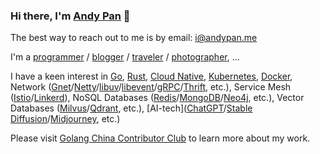 ### Hi there, I'm [Andy Pan](https://andypan.me) 🎉

The best way to reach out to me is by email: i@andypan.me

I'm a [programmer](https://github.com/panjf2000/panjf2000) / [blogger](https://strikefreedom.top) / [traveler](https://strikefreedom.top/archives/my-journeys) / [photographer](https://gallery.strikefreedom.top/s/3vztp9699p/journey), ...

I have a keen interest in [Go](https://github.com/golang/go), [Rust](https://github.com/rust-lang/rust), [Cloud Native](https://www.cncf.io/), [Kubernetes](https://github.com/kubernetes/kubernetes), [Docker](https://www.docker.com/), Network ([Gnet](https://github.com/panjf2000/gnet)/[Netty](https://github.com/netty/netty)/[libuv](https://github.com/libuv/libuv)/[libevent](https://github.com/libevent/libevent)/[gRPC](https://github.com/grpc/grpc)/[Thrift](https://github.com/apache/thrift), etc.), Service Mesh ([Istio](https://github.com/istio/istio)/[Linkerd](https://github.com/linkerd/linkerd2)), NoSQL Databases ([Redis](https://github.com/redis/redis)/[MongoDB](https://github.com/mongodb/mongo)/[Neo4j](https://github.com/neo4j/neo4j), etc.), Vector Databases ([Milvus](https://github.com/milvus-io/milvus)/[Qdrant](https://github.com/qdrant/qdrant), etc.), [AI-tech]([ChatGPT](https://chat.openai.com/)/[Stable Diffusion](https://stability.ai/stablediffusion)/[Midjourney](https://www.midjourney.com/), etc.)

Please visit [Golang China Contributor Club](https://golangcn.org/) to learn more about my work.

<!--
![](https://github-profile-summary-cards.vercel.app/api/cards/profile-details?username=panjf2000&theme=nord_bright)
![](https://github-profile-summary-cards.vercel.app/api/cards/repos-per-language?username=panjf2000&theme=nord_bright)
![](https://github-profile-summary-cards.vercel.app/api/cards/most-commit-language?username=panjf2000&theme=nord_bright)
![](https://github-profile-summary-cards.vercel.app/api/cards/stats?username=panjf2000&theme=nord_bright)
![](https://github-profile-summary-cards.vercel.app/api/cards/productive-time?username=panjf2000&theme=nord_bright)
-->
